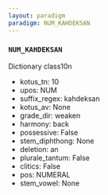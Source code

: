 ```yaml
---
layout: paradigm
paradigm: NUM_KAHDEKSAN
---
```

### ` NUM_KAHDEKSAN `

Dictionary class10n
* kotus_tn: 10
* upos: NUM
* suffix_regex: kahdeksan
* kotus_av: None
* grade_dir: weaken
* harmony: back
* possessive: False
* stem_diphthong: None
* deletion: an
* plurale_tantum: False
* clitics: False
* pos: NUMERAL
* stem_vowel: None
